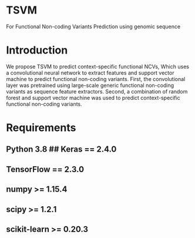 # TSVM
For Functional Non-coding Variants Prediction using genomic sequence
# Introduction
We propose TSVM to predict context-specific functional NCVs, Which uses a convolutional neural network to extract features and support vector machine to predict functional non-coding variants. First, the convolutional layer was pretrained using large-scale generic functional non-coding variants as sequence feature extractors.  Second, a combination of random forest and support vector machine was used to predict context-specific functional non-coding variants.  
# Requirements
## Python 3.8                                                                                                                                                             ## Keras == 2.4.0
## TensorFlow == 2.3.0
## numpy >= 1.15.4
## scipy >= 1.2.1
## scikit-learn >= 0.20.3
